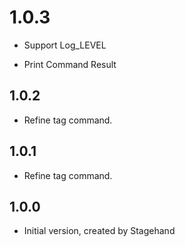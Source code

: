 # 1.0.3

- Support Log_LEVEL

- Print Command Result

## 1.0.2

- Refine tag command.

## 1.0.1

- Refine tag command.

## 1.0.0

- Initial version, created by Stagehand
